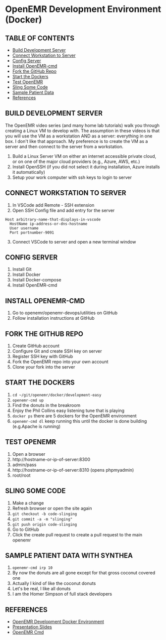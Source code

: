 # OpenEMR Development Environment (Docker)

## TABLE OF CONTENTS
- [Build Development Server](#build-development-server)
- [Connect Workstation to Server](#connect-workstation-to-server)
- [Config Server](#config-server)
- [Install OpenEMR-cmd](#install-openemr-cmd)
- [Fork the GitHub Repo](#fork-the-github-repo)
- [Start the Dockers](#start-the-dockers)
- [Test OpenEMR](#test-openemr)
- [Sling Some Code](#sling-some-code)
- [Sample Patient Data](#sample-patient-data-with-synthea)
- [References](#references)

## BUILD DEVELOPMENT SERVER
The OpenEMR video series (and many home lab tutorials) walk you through creating a Linux VM to develop with. The assumption in these videos is that you will use the VM as a workstation AND as a server: everything in one box. I don't like that approach. My preference is to create the VM as a server and then connect to the server from a workstation. 

1. Build a Linux Server VM on either an internet accessible private cloud, or on one of the major cloud providers (e.g., Azure, AWS, etc.)
2. Install OpenSSH (if you did not select it during installation, Azure installs it automatically)
3. Setup your work computer with ssh keys to login to server

## CONNECT WORKSTATION TO SERVER
1. In VSCode add Remote - SSH extension
2. Open SSH Config file and add entry for the server
```
Host arbitrary-name-that-displays-in-vscode
  HostName ip-address-or-dns-hostname 
  User username
  Port portnumber-9091
```
3. Connect VSCode to server and open a new terminal window

## CONFIG SERVER
1. Install Git
2. Install Docker
3. Install Docker-compose
4. Install OpenEMR-cmd

## INSTALL OPENEMR-CMD
1. Go to openemr/openemr-devops/utilities on GitHub
2. Follow installation instructions at GitHub

## FORK THE GITHUB REPO
1. Create GitHub account
2. Configure Git and create SSH key on server
3. Register SSH key with GitHub
4. Fork the OpenEMR repo into your own account
5. Clone your fork into the server

## START THE DOCKERS
1. `cd ~/git/openemr/docker/development-easy`
2. `openemr-cmd up`
3. Find the donuts in the breakroom
4. Enjoy the Phil Collins easy listening tune that is playing
5. `docker ps` there are 5 dockers for the OpenEMR environment
6. `openemr-cmd dl` keep running this until the docker is done building (e.g.Apache is running)

## TEST OPENEMR
1. Open a browser
2. http://hostname-or-ip-of-server:8300
3. admin/pass
4. http://hostname-or-ip-of-server:8310 (opens phpmyadmin)
5. root/root

## SLING SOME CODE
1. Make a change
2. Refresh browser or open the site again
3. `git checkout -b code-slinging`
4. `git commit -a -m "slinging"`
5. `git push origin code-slinging`
6. Go to GitHub
7. Click the create pull request to create a pull request to the main openemr

## SAMPLE PATIENT DATA WITH SYNTHEA
1. `openemr-cmd irp 10` 
2. By now the donuts are all gone except for that gross coconut covered one
3. Actually I kind of like the coconut donuts
4. Let's be real, I like all donuts
5. I am the Homer Simpson of full stack developers

## REFERENCES
- [OpenEMR Development Docker Environment](https://github.com/openemr/openemr/blob/master/CONTRIBUTING.md#starting-with-openemr-development-docker-environment)
- [Presentation Slides](https://docs.google.com/presentation/d/13VhN_uL-YptFtM1qv3pJ6DwhMnz9tNrAtUSbMEpHMLU/edit#slide=id.p)
- [OpenEMR Cmd](https://github.com/openemr/openemr-devops/tree/master/utilities/openemr-cmd#openemr-cmd-documentation)